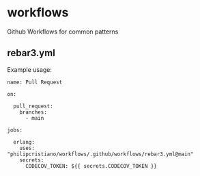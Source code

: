 # workflows
Github Workflows for common patterns

## rebar3.yml

Example usage:


```
name: Pull Request

on:

  pull_request:
    branches:
      - main

jobs:

  erlang:
    uses: "philipcristiano/workflows/.github/workflows/rebar3.yml@main"
    secrets:
      CODECOV_TOKEN: ${{ secrets.CODECOV_TOKEN }}
```

